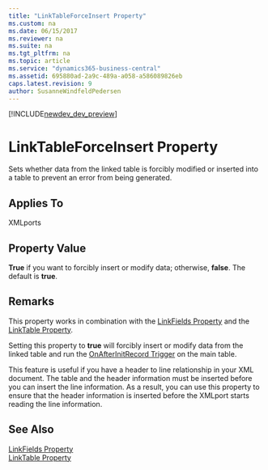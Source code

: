 ```yaml
---
title: "LinkTableForceInsert Property"
ms.custom: na
ms.date: 06/15/2017
ms.reviewer: na
ms.suite: na
ms.tgt_pltfrm: na
ms.topic: article
ms.service: "dynamics365-business-central"
ms.assetid: 695880ad-2a9c-489a-a058-a586089826eb
caps.latest.revision: 9
author: SusanneWindfeldPedersen
---
```


[!INCLUDE[newdev_dev_preview](../includes/newdev_dev_preview.md)]

# LinkTableForceInsert Property
Sets whether data from the linked table is forcibly modified or inserted into a table to prevent an error from being generated.  
  
## Applies To  
 XMLports  
  
## Property Value  
 **True** if you want to forcibly insert or modify data; otherwise, **false**. The default is **true**.  
  
## Remarks  
 This property works in combination with the [LinkFields Property](devenv-linkfields-property.md) and the [LinkTable Property](devenv-linktable-Property.md).  
  
 Setting this property to **true** will forcibly insert or modify data from the linked table and run the [OnAfterInitRecord Trigger](../triggers/devenv-onafterinitrecord-trigger.md) on the main table.  
  
 This feature is useful if you have a header to line relationship in your XML document. The table and the header information must be inserted before you can insert the line information. As a result, you can use this property to ensure that the header information is inserted before the XMLport starts reading the line information.  
  
## See Also  
 [LinkFields Property](devenv-linkfields-property.md)   
 [LinkTable Property](devenv-linktable-Property.md)
